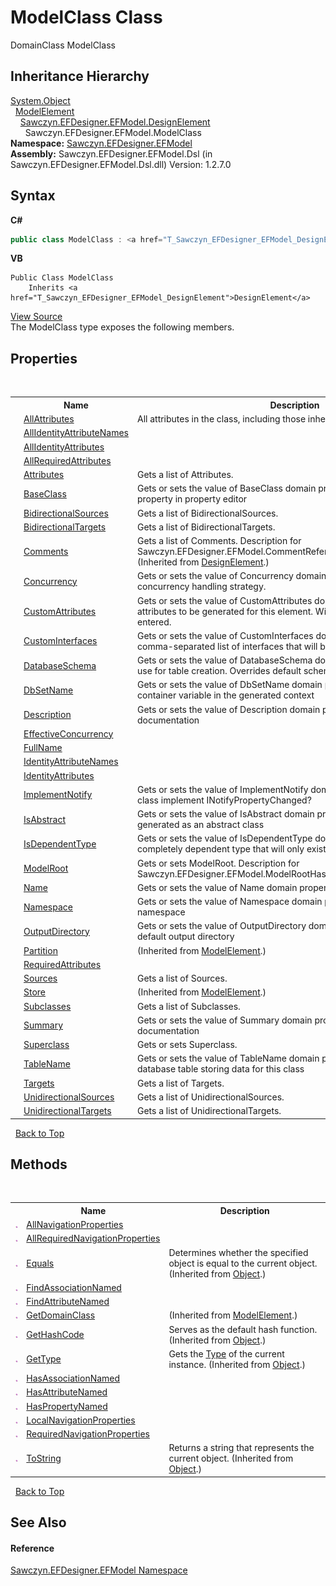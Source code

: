 # ModelClass Class
 

DomainClass ModelClass


## Inheritance Hierarchy
<a href="http://msdn2.microsoft.com/en-us/library/e5kfa45b" target="_blank">System.Object</a><br />&nbsp;&nbsp;<a href="http://msdn2.microsoft.com/en-us/library/bb162926" target="_blank">ModelElement</a><br />&nbsp;&nbsp;&nbsp;&nbsp;<a href="T_Sawczyn_EFDesigner_EFModel_DesignElement">Sawczyn.EFDesigner.EFModel.DesignElement</a><br />&nbsp;&nbsp;&nbsp;&nbsp;&nbsp;&nbsp;Sawczyn.EFDesigner.EFModel.ModelClass<br />
**Namespace:**&nbsp;<a href="N_Sawczyn_EFDesigner_EFModel">Sawczyn.EFDesigner.EFModel</a><br />**Assembly:**&nbsp;Sawczyn.EFDesigner.EFModel.Dsl (in Sawczyn.EFDesigner.EFModel.Dsl.dll) Version: 1.2.7.0

## Syntax

**C#**<br />
``` C#
public class ModelClass : <a href="T_Sawczyn_EFDesigner_EFModel_DesignElement">DesignElement</a>
```

**VB**<br />
``` VB
Public Class ModelClass
	Inherits <a href="T_Sawczyn_EFDesigner_EFModel_DesignElement">DesignElement</a>
```

<a href="https://github.com/msawczyn/EFDesigner/tree/master/src/Dsl/CustomCode/Partials/ModelClass.cs" title="View the source code">View Source</a><br />
The ModelClass type exposes the following members.


## Properties
&nbsp;<table><tr><th></th><th>Name</th><th>Description</th></tr><tr><td>![Public property](media/pubproperty.gif "Public property")</td><td><a href="P_Sawczyn_EFDesigner_EFModel_ModelClass_AllAttributes">AllAttributes</a></td><td>
All attributes in the class, including those inherited from base classes</td></tr><tr><td>![Public property](media/pubproperty.gif "Public property")</td><td><a href="P_Sawczyn_EFDesigner_EFModel_ModelClass_AllIdentityAttributeNames">AllIdentityAttributeNames</a></td><td /></tr><tr><td>![Public property](media/pubproperty.gif "Public property")</td><td><a href="P_Sawczyn_EFDesigner_EFModel_ModelClass_AllIdentityAttributes">AllIdentityAttributes</a></td><td /></tr><tr><td>![Public property](media/pubproperty.gif "Public property")</td><td><a href="P_Sawczyn_EFDesigner_EFModel_ModelClass_AllRequiredAttributes">AllRequiredAttributes</a></td><td /></tr><tr><td>![Public property](media/pubproperty.gif "Public property")</td><td><a href="P_Sawczyn_EFDesigner_EFModel_ModelClass_Attributes">Attributes</a></td><td>
Gets a list of Attributes.</td></tr><tr><td>![Public property](media/pubproperty.gif "Public property")</td><td><a href="P_Sawczyn_EFDesigner_EFModel_ModelClass_BaseClass">BaseClass</a></td><td>
Gets or sets the value of BaseClass domain property. Exposes Superclass property in property editor</td></tr><tr><td>![Public property](media/pubproperty.gif "Public property")</td><td><a href="P_Sawczyn_EFDesigner_EFModel_ModelClass_BidirectionalSources">BidirectionalSources</a></td><td>
Gets a list of BidirectionalSources.</td></tr><tr><td>![Public property](media/pubproperty.gif "Public property")</td><td><a href="P_Sawczyn_EFDesigner_EFModel_ModelClass_BidirectionalTargets">BidirectionalTargets</a></td><td>
Gets a list of BidirectionalTargets.</td></tr><tr><td>![Public property](media/pubproperty.gif "Public property")</td><td><a href="P_Sawczyn_EFDesigner_EFModel_DesignElement_Comments">Comments</a></td><td>
Gets a list of Comments. Description for Sawczyn.EFDesigner.EFModel.CommentReferencesSubjects.DesignElement
 (Inherited from <a href="T_Sawczyn_EFDesigner_EFModel_DesignElement">DesignElement</a>.)</td></tr><tr><td>![Public property](media/pubproperty.gif "Public property")</td><td><a href="P_Sawczyn_EFDesigner_EFModel_ModelClass_Concurrency">Concurrency</a></td><td>
Gets or sets the value of Concurrency domain property. Overridden concurrency handling strategy.</td></tr><tr><td>![Public property](media/pubproperty.gif "Public property")</td><td><a href="P_Sawczyn_EFDesigner_EFModel_ModelClass_CustomAttributes">CustomAttributes</a></td><td>
Gets or sets the value of CustomAttributes domain property. Any custom attributes to be generated for this element. Will be passed through as entered.</td></tr><tr><td>![Public property](media/pubproperty.gif "Public property")</td><td><a href="P_Sawczyn_EFDesigner_EFModel_ModelClass_CustomInterfaces">CustomInterfaces</a></td><td>
Gets or sets the value of CustomInterfaces domain property. Optional comma-separated list of interfaces that will be added to the class definition</td></tr><tr><td>![Public property](media/pubproperty.gif "Public property")</td><td><a href="P_Sawczyn_EFDesigner_EFModel_ModelClass_DatabaseSchema">DatabaseSchema</a></td><td>
Gets or sets the value of DatabaseSchema domain property. The schema to use for table creation. Overrides default schema for model if present.</td></tr><tr><td>![Public property](media/pubproperty.gif "Public property")</td><td><a href="P_Sawczyn_EFDesigner_EFModel_ModelClass_DbSetName">DbSetName</a></td><td>
Gets or sets the value of DbSetName domain property. Name of this class's container variable in the generated context</td></tr><tr><td>![Public property](media/pubproperty.gif "Public property")</td><td><a href="P_Sawczyn_EFDesigner_EFModel_ModelClass_Description">Description</a></td><td>
Gets or sets the value of Description domain property. Detailed code documentation</td></tr><tr><td>![Public property](media/pubproperty.gif "Public property")</td><td><a href="P_Sawczyn_EFDesigner_EFModel_ModelClass_EffectiveConcurrency">EffectiveConcurrency</a></td><td /></tr><tr><td>![Public property](media/pubproperty.gif "Public property")</td><td><a href="P_Sawczyn_EFDesigner_EFModel_ModelClass_FullName">FullName</a></td><td /></tr><tr><td>![Public property](media/pubproperty.gif "Public property")</td><td><a href="P_Sawczyn_EFDesigner_EFModel_ModelClass_IdentityAttributeNames">IdentityAttributeNames</a></td><td /></tr><tr><td>![Public property](media/pubproperty.gif "Public property")</td><td><a href="P_Sawczyn_EFDesigner_EFModel_ModelClass_IdentityAttributes">IdentityAttributes</a></td><td /></tr><tr><td>![Public property](media/pubproperty.gif "Public property")</td><td><a href="P_Sawczyn_EFDesigner_EFModel_ModelClass_ImplementNotify">ImplementNotify</a></td><td>
Gets or sets the value of ImplementNotify domain property. Should this class implement INotifyPropertyChanged?</td></tr><tr><td>![Public property](media/pubproperty.gif "Public property")</td><td><a href="P_Sawczyn_EFDesigner_EFModel_ModelClass_IsAbstract">IsAbstract</a></td><td>
Gets or sets the value of IsAbstract domain property. If true, this will be generated as an abstract class</td></tr><tr><td>![Public property](media/pubproperty.gif "Public property")</td><td><a href="P_Sawczyn_EFDesigner_EFModel_ModelClass_IsDependentType">IsDependentType</a></td><td>
Gets or sets the value of IsDependentType domain property. Is this a completely dependent type that will only exist associated to another object?</td></tr><tr><td>![Public property](media/pubproperty.gif "Public property")</td><td><a href="P_Sawczyn_EFDesigner_EFModel_ModelClass_ModelRoot">ModelRoot</a></td><td>
Gets or sets ModelRoot. Description for Sawczyn.EFDesigner.EFModel.ModelRootHasClasses.ModelClass</td></tr><tr><td>![Public property](media/pubproperty.gif "Public property")</td><td><a href="P_Sawczyn_EFDesigner_EFModel_ModelClass_Name">Name</a></td><td>
Gets or sets the value of Name domain property.</td></tr><tr><td>![Public property](media/pubproperty.gif "Public property")</td><td><a href="P_Sawczyn_EFDesigner_EFModel_ModelClass_Namespace">Namespace</a></td><td>
Gets or sets the value of Namespace domain property. Overrides default namespace</td></tr><tr><td>![Public property](media/pubproperty.gif "Public property")</td><td><a href="P_Sawczyn_EFDesigner_EFModel_ModelClass_OutputDirectory">OutputDirectory</a></td><td>
Gets or sets the value of OutputDirectory domain property. Overrides default output directory</td></tr><tr><td>![Public property](media/pubproperty.gif "Public property")</td><td><a href="http://msdn2.microsoft.com/en-us/library/bb139912" target="_blank">Partition</a></td><td> (Inherited from <a href="http://msdn2.microsoft.com/en-us/library/bb162926" target="_blank">ModelElement</a>.)</td></tr><tr><td>![Public property](media/pubproperty.gif "Public property")</td><td><a href="P_Sawczyn_EFDesigner_EFModel_ModelClass_RequiredAttributes">RequiredAttributes</a></td><td /></tr><tr><td>![Public property](media/pubproperty.gif "Public property")</td><td><a href="P_Sawczyn_EFDesigner_EFModel_ModelClass_Sources">Sources</a></td><td>
Gets a list of Sources.</td></tr><tr><td>![Public property](media/pubproperty.gif "Public property")</td><td><a href="http://msdn2.microsoft.com/en-us/library/bb139916" target="_blank">Store</a></td><td> (Inherited from <a href="http://msdn2.microsoft.com/en-us/library/bb162926" target="_blank">ModelElement</a>.)</td></tr><tr><td>![Public property](media/pubproperty.gif "Public property")</td><td><a href="P_Sawczyn_EFDesigner_EFModel_ModelClass_Subclasses">Subclasses</a></td><td>
Gets a list of Subclasses.</td></tr><tr><td>![Public property](media/pubproperty.gif "Public property")</td><td><a href="P_Sawczyn_EFDesigner_EFModel_ModelClass_Summary">Summary</a></td><td>
Gets or sets the value of Summary domain property. Brief code documentation</td></tr><tr><td>![Public property](media/pubproperty.gif "Public property")</td><td><a href="P_Sawczyn_EFDesigner_EFModel_ModelClass_Superclass">Superclass</a></td><td>
Gets or sets Superclass.</td></tr><tr><td>![Public property](media/pubproperty.gif "Public property")</td><td><a href="P_Sawczyn_EFDesigner_EFModel_ModelClass_TableName">TableName</a></td><td>
Gets or sets the value of TableName domain property. Name of the database table storing data for this class</td></tr><tr><td>![Public property](media/pubproperty.gif "Public property")</td><td><a href="P_Sawczyn_EFDesigner_EFModel_ModelClass_Targets">Targets</a></td><td>
Gets a list of Targets.</td></tr><tr><td>![Public property](media/pubproperty.gif "Public property")</td><td><a href="P_Sawczyn_EFDesigner_EFModel_ModelClass_UnidirectionalSources">UnidirectionalSources</a></td><td>
Gets a list of UnidirectionalSources.</td></tr><tr><td>![Public property](media/pubproperty.gif "Public property")</td><td><a href="P_Sawczyn_EFDesigner_EFModel_ModelClass_UnidirectionalTargets">UnidirectionalTargets</a></td><td>
Gets a list of UnidirectionalTargets.</td></tr></table>&nbsp;
<a href="#modelclass-class">Back to Top</a>

## Methods
&nbsp;<table><tr><th></th><th>Name</th><th>Description</th></tr><tr><td>![Public method](media/pubmethod.gif "Public method")</td><td><a href="M_Sawczyn_EFDesigner_EFModel_ModelClass_AllNavigationProperties">AllNavigationProperties</a></td><td /></tr><tr><td>![Public method](media/pubmethod.gif "Public method")</td><td><a href="M_Sawczyn_EFDesigner_EFModel_ModelClass_AllRequiredNavigationProperties">AllRequiredNavigationProperties</a></td><td /></tr><tr><td>![Public method](media/pubmethod.gif "Public method")</td><td><a href="http://msdn2.microsoft.com/en-us/library/bsc2ak47" target="_blank">Equals</a></td><td>
Determines whether the specified object is equal to the current object.
 (Inherited from <a href="http://msdn2.microsoft.com/en-us/library/e5kfa45b" target="_blank">Object</a>.)</td></tr><tr><td>![Public method](media/pubmethod.gif "Public method")</td><td><a href="M_Sawczyn_EFDesigner_EFModel_ModelClass_FindAssociationNamed">FindAssociationNamed</a></td><td /></tr><tr><td>![Public method](media/pubmethod.gif "Public method")</td><td><a href="M_Sawczyn_EFDesigner_EFModel_ModelClass_FindAttributeNamed">FindAttributeNamed</a></td><td /></tr><tr><td>![Public method](media/pubmethod.gif "Public method")</td><td><a href="http://msdn2.microsoft.com/en-us/library/bb131174" target="_blank">GetDomainClass</a></td><td> (Inherited from <a href="http://msdn2.microsoft.com/en-us/library/bb162926" target="_blank">ModelElement</a>.)</td></tr><tr><td>![Public method](media/pubmethod.gif "Public method")</td><td><a href="http://msdn2.microsoft.com/en-us/library/zdee4b3y" target="_blank">GetHashCode</a></td><td>
Serves as the default hash function.
 (Inherited from <a href="http://msdn2.microsoft.com/en-us/library/e5kfa45b" target="_blank">Object</a>.)</td></tr><tr><td>![Public method](media/pubmethod.gif "Public method")</td><td><a href="http://msdn2.microsoft.com/en-us/library/dfwy45w9" target="_blank">GetType</a></td><td>
Gets the <a href="http://msdn2.microsoft.com/en-us/library/42892f65" target="_blank">Type</a> of the current instance.
 (Inherited from <a href="http://msdn2.microsoft.com/en-us/library/e5kfa45b" target="_blank">Object</a>.)</td></tr><tr><td>![Public method](media/pubmethod.gif "Public method")</td><td><a href="M_Sawczyn_EFDesigner_EFModel_ModelClass_HasAssociationNamed">HasAssociationNamed</a></td><td /></tr><tr><td>![Public method](media/pubmethod.gif "Public method")</td><td><a href="M_Sawczyn_EFDesigner_EFModel_ModelClass_HasAttributeNamed">HasAttributeNamed</a></td><td /></tr><tr><td>![Public method](media/pubmethod.gif "Public method")</td><td><a href="M_Sawczyn_EFDesigner_EFModel_ModelClass_HasPropertyNamed">HasPropertyNamed</a></td><td /></tr><tr><td>![Public method](media/pubmethod.gif "Public method")</td><td><a href="M_Sawczyn_EFDesigner_EFModel_ModelClass_LocalNavigationProperties">LocalNavigationProperties</a></td><td /></tr><tr><td>![Public method](media/pubmethod.gif "Public method")</td><td><a href="M_Sawczyn_EFDesigner_EFModel_ModelClass_RequiredNavigationProperties">RequiredNavigationProperties</a></td><td /></tr><tr><td>![Public method](media/pubmethod.gif "Public method")</td><td><a href="http://msdn2.microsoft.com/en-us/library/7bxwbwt2" target="_blank">ToString</a></td><td>
Returns a string that represents the current object.
 (Inherited from <a href="http://msdn2.microsoft.com/en-us/library/e5kfa45b" target="_blank">Object</a>.)</td></tr></table>&nbsp;
<a href="#modelclass-class">Back to Top</a>

## See Also


#### Reference
<a href="N_Sawczyn_EFDesigner_EFModel">Sawczyn.EFDesigner.EFModel Namespace</a><br />